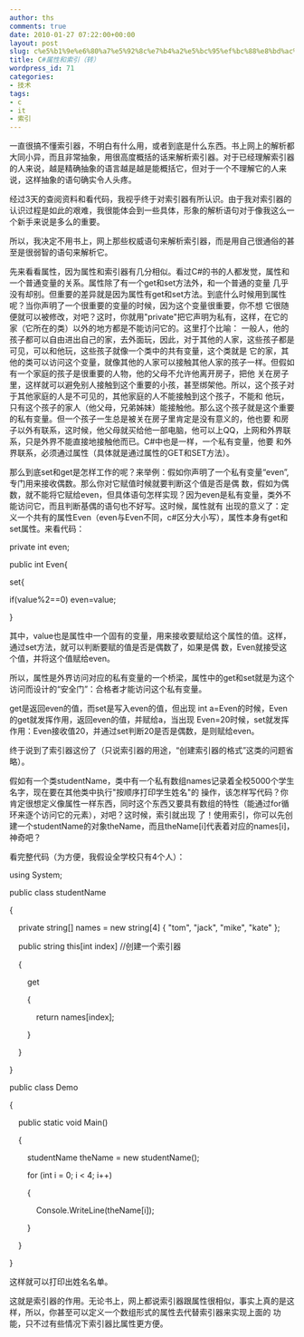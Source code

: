 ```yaml
---
author: ths
comments: true
date: 2010-01-27 07:22:00+00:00
layout: post
slug: c%e5%b1%9e%e6%80%a7%e5%92%8c%e7%b4%a2%e5%bc%95%ef%bc%88%e8%bd%ac%ef%bc%89
title: C#属性和索引（转）
wordpress_id: 71
categories:
- 技术
tags:
- c
- it
- 索引
---
```






一直很搞不懂索引器，不明白有什么用，或者到底是什么东西。书上网上的解析都大同小异，而且非常抽象，用很高度概括的话来解析索引器。对于已经理解索引器
的人来说，越是精确抽象的语言越是越是能概括它，但对于一个不理解它的人来说，这样抽象的语句确实令人头疼。





经过3天的查阅资料和看代码，我视乎终于对索引器有所认识。由于我对索引器的认识过程是如此的艰难，我很能体会到一些具体，形象的解析语句对于像我这么一
个新手来说是多么的重要。




所以，我决定不用书上，网上那些权威语句来解析索引器，而是用自己很通俗的甚至是很弱智的语句来解析它。





先来看看属性，因为属性和索引器有几分相似。看过C#的书的人都发觉，属性和一个普通变量的关系。属性除了有一个get和set方法外，和一个普通的变量
几乎没有却别。但重要的差异就是因为属性有get和set方法。到底什么时候用到属性呢？当你声明了一个很重要的变量的时候，因为这个变量很重要，你不想
它很随便就可以被修改，对吧？这时，你就用"private"把它声明为私有，这样，在它的家（它所在的类）以外的地方都是不能访问它的。这里打个比喻：
一般人，他的孩子都可以自由进出自己的家，去外面玩，因此，对于其他的人家，这些孩子都是可见，可以和他玩，这些孩子就像一个类中的共有变量，这个类就是
它的家，其他的类可以访问这个变量，就像其他的人家可以接触其他人家的孩子一样。但假如有一个家庭的孩子是很重要的人物，他的父母不允许他离开房子，把他
关在房子里，这样就可以避免别人接触到这个重要的小孩，甚至绑架他。所以，这个孩子对于其他家庭的人是不可见的，其他家庭的人不能接触到这个孩子，不能和
他玩，只有这个孩子的家人（他父母，兄弟姊妹）能接触他。那么这个孩子就是这个重要的私有变量。但一个孩子一生总是被关在房子里肯定是没有意义的，他也要
和房子以外有联系，这时候，他父母就买给他一部电脑，他可以上QQ，上网和外界联系，只是外界不能直接地接触他而已。C#中也是一样，一个私有变量，他要
和外界联系，必须通过属性（具体就是通过属性的GET和SET方法）。





那么到底set和get是怎样工作的呢？来举例：假如你声明了一个私有变量“even”,专门用来接收偶数。那么你对它赋值时候就要判断这个值是否是偶
数，假如为偶数，就不能将它赋给even，但具体语句怎样实现？因为even是私有变量，类外不能访问它，而且判断基偶的语句也不好写。这时候，属性就有
出现的意义了：定义一个共有的属性Even（even与Even不同，c#区分大小写），属性本身有get和set属性。来看代码：




private int even;




public int Even{




set{




if(value%2==0) even=value;




}





其中，value也是属性中一个固有的变量，用来接收要赋给这个属性的值。这样，通过set方法，就可以判断要赋的值是否是偶数了，如果是偶
数，Even就接受这个值，并将这个值赋给even。





所以，属性是外界访问对应的私有变量的一个桥梁，属性中的get和set就是为这个访问而设计的“安全门”：合格者才能访问这个私有变量。




get是返回even的值，而set是写入even的值，但出现 int
a=Even的时候，Even的get就发挥作用，返回even的值，并赋给a，当出现
Even=20时候，set就发挥作用：Even接收值20，并通过set判断20是否是偶数，是则赋给even。




终于说到了索引器这份了（只说索引器的用途，“创建索引器的格式”这类的问题省略）。





假如有一个类studentName，类中有一个私有数组names记录着全校5000个学生名字，现在要在其他类中执行"按顺序打印学生姓名"的
操作，该怎样写代码？你肯定很想定义像属性一样东西，同时这个东西又要具有数组的特性（能通过for循环来逐个访问它的元素），对吧？这时候，索引就出现
了！使用索引，你可以先创建一个studentName的对象theName，而且theName[i]代表着对应的names[i]，神奇吧？




看完整代码（为方便，我假设全学校只有4个人）：




using System;  

public class studentName  

{  

    private
string[] names = new string[4] { "tom", "jack", "mike", "kate"
};  

    public
string this[int index] //创建一个索引器  

    {  

       
get  

       
{  

           
return names[index];  

       
}  

    }  

}  

public class Demo  

{  

    public
static void Main()  

    {  

       
studentName theName = new studentName();  

       
for (int i = 0; i < 4; i++)  

       
{  

           
Console.WriteLine(theName[i]);  

       
}  

    }  

}




这样就可以打印出姓名名单。





这就是索引器的作用。无论书上，网上都说索引器跟属性很相似，事实上真的是这样，所以，你甚至可以定义一个数组形式的属性去代替索引器来实现上面的
功能，只不过有些情况下索引器比属性更方便。






